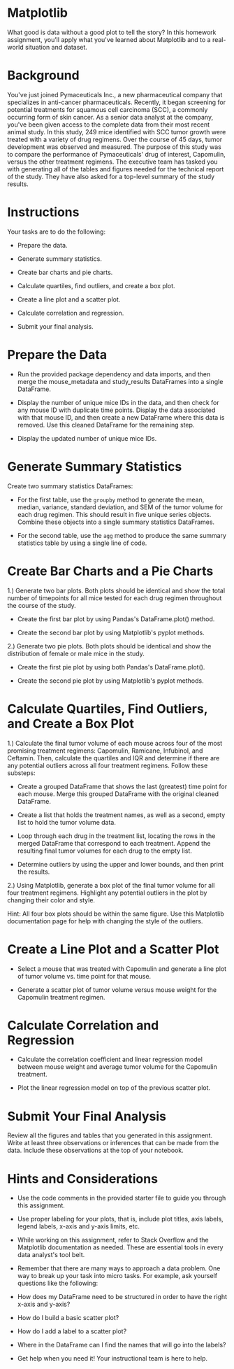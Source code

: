 # Matplotlib

What good is data without a good plot to tell the story?
In this homework assignment, you’ll apply what you've learned about Matplotlib and to a real-world situation and dataset.

# Background
You've just  joined Pymaceuticals Inc., a new pharmaceutical company that specializes in anti-cancer pharmaceuticals. Recently, it began screening for potential treatments for squamous cell carcinoma (SCC), a commonly occurring form of skin cancer.
As a senior data analyst at the company, you've been given access to the complete data from their most recent animal study. In this study, 249 mice identified with SCC tumor growth were treated with a variety of drug regimens. Over the course of 45 days, tumor development was observed and measured. The purpose of this study was to compare the performance of Pymaceuticals' drug of interest, Capomulin, versus the other treatment regimens.
The executive team has tasked you with generating all of the tables and figures needed for the technical report of the study. They have also asked for a top-level summary of the study results.

# Instructions
Your tasks are to do the following:


- Prepare the data.


- Generate summary statistics.


- Create bar charts and pie charts.


- Calculate quartiles, find outliers, and create a box plot.


- Create a line plot and a scatter plot.


- Calculate correlation and regression.


- Submit your final analysis.



# Prepare the Data


- Run the provided package dependency and data imports, and then merge the mouse_metadata and study_results DataFrames into a single DataFrame.


- Display the number of unique mice IDs in the data, and then check for any mouse ID with duplicate time points. Display the data associated with that mouse ID, and then create a new DataFrame where this data is removed. Use this cleaned DataFrame for the remaining step.


- Display the updated number of unique mice IDs.



# Generate Summary Statistics
Create two summary statistics DataFrames:

- For the first table, use the `groupby` method to generate the mean, median, variance, standard deviation, and SEM of the tumor volume for each drug regimen. This should result in five unique series objects. Combine these objects into a single summary statistics DataFrames.

- For the second table, use the `agg` method to produce the same summary statistics table by using a single line of code.



# Create Bar Charts and a Pie Charts


1.) Generate two bar plots. Both plots should be identical and show the total number of timepoints for all mice tested for each drug regimen throughout the course of the study.


- Create the first bar plot by using Pandas's DataFrame.plot() method.


- Create the second bar plot by using Matplotlib's pyplot methods.




2.) Generate two pie plots. Both plots should be identical and show the distribution of female or male mice in the study.


- Create the first pie plot by using both Pandas's DataFrame.plot().


- Create the second pie plot by using Matplotlib's pyplot methods.





# Calculate Quartiles, Find Outliers, and Create a Box Plot


1.) Calculate the final tumor volume of each mouse across four of the most promising treatment regimens: Capomulin, Ramicane, Infubinol, and Ceftamin. Then, calculate the quartiles and IQR and determine if there are any potential outliers across all four treatment regimens. Follow these substeps:


- Create a grouped DataFrame that shows the last (greatest) time point for each mouse. Merge this grouped DataFrame with the original cleaned DataFrame.


- Create a list that holds the treatment names, as well as a second, empty list to hold the tumor volume data.


- Loop through each drug in the treatment list, locating the rows in the merged DataFrame that correspond to each treatment. Append the resulting final tumor volumes for each drug to the empty list.


- Determine outliers by using the upper and lower bounds, and then print the results.




2.) Using Matplotlib, generate a box plot of the final tumor volume for all four treatment regimens. Highlight any potential outliers in the plot by changing their color and style.


Hint: All four box plots should be within the same figure. Use this Matplotlib documentation page for help with changing the style of the outliers.

# Create a Line Plot and a Scatter Plot


- Select a mouse that was treated with Capomulin and generate a line plot of tumor volume vs. time point for that mouse.


- Generate a scatter plot of tumor volume versus mouse weight for the Capomulin treatment regimen.



# Calculate Correlation and Regression


- Calculate the correlation coefficient and linear regression model between mouse weight and average tumor volume for the Capomulin treatment.


- Plot the linear regression model on top of the previous scatter plot.



# Submit Your Final Analysis
Review all the figures and tables that you generated in this assignment. Write at least three observations or inferences that can be made from the data. Include these observations at the top of your notebook.

# Hints and Considerations


- Use the code comments in the provided starter file to guide you through this assignment.


- Use proper labeling for your plots, that is, include plot titles, axis labels, legend labels, x-axis and y-axis limits, etc.


- While working on this assignment, refer to Stack Overflow and the Matplotlib documentation as needed. These are essential tools in every data analyst's tool belt.


- Remember that there are many ways to approach a data problem. One way to break up your task into micro tasks. For example, ask yourself questions like the following:


- How does my DataFrame need to be structured in order to have the right x-axis and y-axis?


- How do I build a basic scatter plot?


- How do I add a label to a scatter plot?


- Where in the DataFrame can I find the names that will go into the labels?


- Get help when you need it! Your instructional team is here to help.
